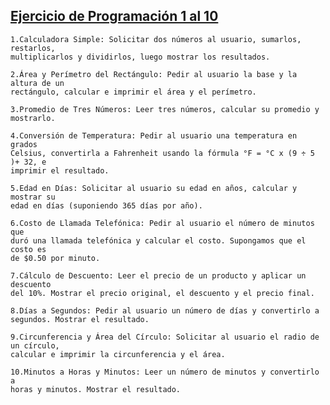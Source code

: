 ## [Ejercicio de Programación 1 al 10](./1_10)

    1.Calculadora Simple: Solicitar dos números al usuario, sumarlos, restarlos,
    multiplicarlos y dividirlos, luego mostrar los resultados.
    
    2.Área y Perímetro del Rectángulo: Pedir al usuario la base y la altura de un
    rectángulo, calcular e imprimir el área y el perímetro.
    
    3.Promedio de Tres Números: Leer tres números, calcular su promedio y
    mostrarlo.
    
    4.Conversión de Temperatura: Pedir al usuario una temperatura en grados
    Celsius, convertirla a Fahrenheit usando la fórmula °F = °C x (9 ÷ 5 )+ 32, e
    imprimir el resultado.
    
    5.Edad en Días: Solicitar al usuario su edad en años, calcular y mostrar su
    edad en días (suponiendo 365 días por año).
    
    6.Costo de Llamada Telefónica: Pedir al usuario el número de minutos que
    duró una llamada telefónica y calcular el costo. Supongamos que el costo es
    de $0.50 por minuto.
    
    7.Cálculo de Descuento: Leer el precio de un producto y aplicar un descuento
    del 10%. Mostrar el precio original, el descuento y el precio final.
    
    8.Días a Segundos: Pedir al usuario un número de días y convertirlo a
    segundos. Mostrar el resultado.
    
    9.Circunferencia y Área del Círculo: Solicitar al usuario el radio de un círculo,
    calcular e imprimir la circunferencia y el área.
    
    10.Minutos a Horas y Minutos: Leer un número de minutos y convertirlo a
    horas y minutos. Mostrar el resultado.
